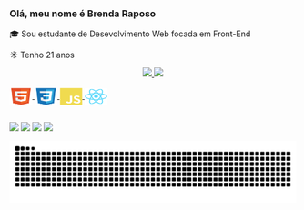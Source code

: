 ### Olá, meu nome é Brenda Raposo
 🎓 Sou estudante de Desevolvimento Web focada em Front-End
 
 ☀️ Tenho 21 anos

<div align="center">
  <a href="https://github.com/Brenda-Raposo">
  <img height="160em" src="https://github-readme-stats.vercel.app/api?username=Brenda-Raposo&show_icons=true&theme=dark&include_all_commits=true&count_private=true"/>
  <img height="160em" src="https://github-readme-stats.vercel.app/api/top-langs/?username=Brenda-Raposo&layout=compact&langs_count=7&theme=dark"/>
</div>
<div style="display: inline_block"><br>
  <img align="center" alt="Brenda-HTML" height="30" width="40" src="https://raw.githubusercontent.com/devicons/devicon/master/icons/html5/html5-original.svg">
  <img align="center" alt="Brenda-CSS" height="30" width="40" src="https://raw.githubusercontent.com/devicons/devicon/master/icons/css3/css3-original.svg">
  <img align="center" alt="Brenda-Js" height="30" width="40" src="https://raw.githubusercontent.com/devicons/devicon/master/icons/javascript/javascript-plain.svg">
  <img align="center" alt="Brenda-React" height="30" width="40" src="https://raw.githubusercontent.com/devicons/devicon/master/icons/react/react-original.svg">
 
  ##
 
<div> 
  <a href="https://www.instagram.com/brenda_raposo2/" target="_blank"><img src="https://img.shields.io/badge/-Instagram-%23E4405F?style=for-the-badge&logo=instagram&logoColor=white"></a>
 <a href="https://twitter.com/HolyShit402" target="_blank"><img src="https://img.shields.io/badge/Twitter-1DA1F2?style=for-the-badge&logo=twitter&logoColor=white"></a> 
  <a href = "mailto:dutraraposo.22@gmail.com" target="_blank"><img src="https://img.shields.io/badge/-Gmail-%23333?style=for-the-badge&logo=gmail&logoColor=white"></a>
  <a href="https://www.linkedin.com/in/brenda-raposo-ba9674210/" target="_blank"><img src="https://img.shields.io/badge/-LinkedIn-%230077B5?style=for-the-badge&logo=linkedin&logoColor=white"></a> 
 
  ![Snake animation](https://github.com/Brenda-Raposo/Brenda-Raposo/blob/output/github-contribution-grid-snake.svg)
 
